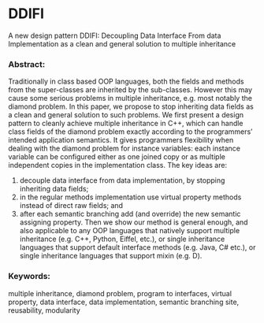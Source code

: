 # DDIFI
A new design pattern DDIFI: Decoupling Data Interface From data Implementation as a clean and general solution to multiple inheritance

### Abstract:

Traditionally in class based OOP languages, both the fields and methods from the super-classes are
inherited by the sub-classes. However this may cause some serious problems in multiple inheritance,
e.g. most notably the diamond problem. In this paper, we propose to stop inheriting data fields
as a clean and general solution to such problems. We first present a design pattern to cleanly
achieve multiple inheritance in C++, which can handle class fields of the diamond problem exactly
according to the programmers’ intended application semantics. It gives programmers flexibility when
dealing with the diamond problem for instance variables: each instance variable can be configured
either as one joined copy or as multiple independent copies in the implementation class. The key ideas are:
1) decouple data interface from data implementation, by stopping inheriting data fields;
2) in the regular methods implementation
use virtual property methods instead of direct raw fields; and
3) after each semantic branching add (and override) the new semantic assigning property.
Then we show our method is general enough,
and also applicable to any OOP languages that natively support multiple inheritance (e.g. C++,
Python, Eiffel, etc.), or single inheritance languages that support default interface methods (e.g.
Java, C# etc.), or single inheritance languages that support mixin (e.g. D).

### Keywords:

multiple inheritance, diamond problem, program to interfaces,
virtual property, data interface, data implementation, semantic branching site, reusability, modularity
